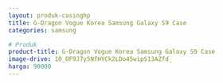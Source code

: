 ```yaml
---
layout: produk-casinghp
title: G-Dragon Vogue Korea Samsung Galaxy S9 Case
categories: samsung

# Produk
product-title: G-Dragon Vogue Korea Samsung Galaxy S9 Case
image-drive: 1O_OF9J7y5NfHYCk2LDo45wipS13AZfd_
harga: 90000
---
```

